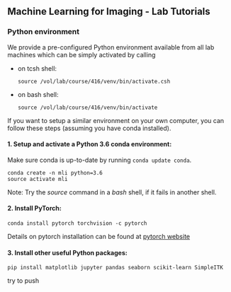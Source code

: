 ## Machine Learning for Imaging - Lab Tutorials


### Python environment

We provide a pre-configured Python environment available from all lab machines which can be simply activated by calling

- on tcsh shell:
   ```shell
   source /vol/lab/course/416/venv/bin/activate.csh
   ```

- on bash shell:
   ```shell
   source /vol/lab/course/416/venv/bin/activate
   ```

If you want to setup a similar environment on your own computer, you can follow these steps (assuming you have conda installed).

#### 1. Setup and activate a Python 3.6 conda environment:

Make sure conda is up-to-date by running ```conda update conda```.

   ```shell
   conda create -n mli python=3.6
   source activate mli
   ```
   
Note: Try the *source* command in a *bash* shell, if it fails in another shell. 

#### 2. Install PyTorch:
   
   ```shell
   conda install pytorch torchvision -c pytorch
   ```

Details on pytorch installation can be found at [pytorch website](https://pytorch.org/get-started/locally/)

#### 3. Install other useful Python packages:
   
   ```shell
   pip install matplotlib jupyter pandas seaborn scikit-learn SimpleITK
   ```

try to push 
